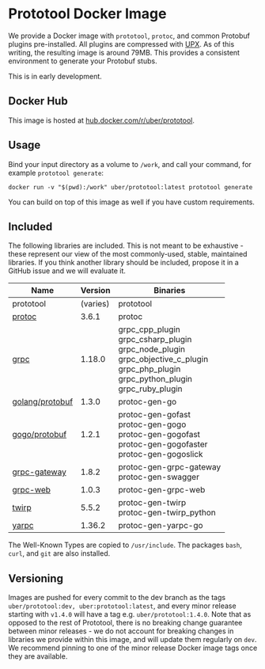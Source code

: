 # Prototool Docker Image

We provide a Docker image with `prototool`, `protoc`, and common Protobuf plugins pre-installed.
All plugins are compressed with [UPX](https://github.com/upx/upx). As of this writing, the resulting
image is around 79MB. This provides a consistent environment to generate your Protobuf stubs.

This is in early development.

## Docker Hub

This image is hosted at [hub.docker.com/r/uber/prototool](https://hub.docker.com/r/uber/prototool).

## Usage

Bind your input directory as a volume to `/work`, and call your command, for example `prototool generate`:

```
docker run -v "$(pwd):/work" uber/prototool:latest prototool generate
```

You can build on top of this image as well if you have custom requirements.

## Included

The following libraries are included. This is not meant to be exhaustive - these represent our view of the most
commonly-used, stable, maintained libraries. If you think another library should be included, propose it in
a GitHub issue and we will evaluate it.

| Name | Version | Binaries |
| --- | --- | --- |
| prototool | (varies) | prototool |
| [protoc] | 3.6.1 | protoc |
| [grpc] | 1.18.0 | grpc_cpp_plugin<br>grpc_csharp_plugin<br>grpc_node_plugin<br>grpc_objective_c_plugin<br>grpc_php_plugin<br>grpc_python_plugin<br>grpc_ruby_plugin |
| [golang/protobuf] | 1.3.0 | protoc-gen-go |
| [gogo/protobuf] | 1.2.1 | protoc-gen-gofast<br>protoc-gen-gogo<br>protoc-gen-gogofast<br>protoc-gen-gogofaster<br>protoc-gen-gogoslick |
| [grpc-gateway] | 1.8.2 | protoc-gen-grpc-gateway<br>protoc-gen-swagger |
| [grpc-web] | 1.0.3 | protoc-gen-grpc-web |
| [twirp] | 5.5.2 | protoc-gen-twirp<br>protoc-gen-twirp_python |
| [yarpc] | 1.36.2 | protoc-gen-yarpc-go |

The Well-Known Types are copied to `/usr/include`. The packages `bash`, `curl`, and `git` are also installed.

## Versioning

Images are pushed for every commit to the dev branch as the tags `uber/prototool:dev, uber:prototool:latest`, and
every minor release starting with `v1.4.0` will have a tag e.g. `uber/prototool:1.4.0`. Note that as opposed
to the rest of Prototool, there is no breaking change guarantee between minor releases - we do not account
for breaking changes in libraries we provide within this image, and will update them regularly on `dev`.
We recommend pinning to one of the minor release Docker image tags once they are available.

[protoc]: https://github.com/protocolbuffers/protobuf
[grpc]: https://github.com/grpc/grpc
[golang/protobuf]: https://github.com/golang/protobuf
[gogo/protobuf]: https://github.com/gogo/protobuf
[grpc-gateway]: https://github.com/grpc-ecosystem/grpc-gateway
[grpc-web]: https://github.com/grpc/grpc-web
[twirp]: https://github.com/twitchtv/twirp
[yarpc]: https://github.com/yarpc/yarpc-go
